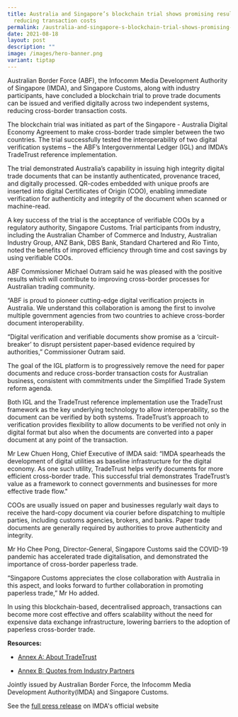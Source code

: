 ```yaml
---
title: Australia and Singapore’s blockchain trial shows promising results for
  reducing transaction costs
permalink: /australia-and-singapore-s-blockchain-trial-shows-promising-results-for-reducing-transaction-costs/
date: 2021-08-18
layout: post
description: ""
image: /images/hero-banner.png
variant: tiptap
---
```

<p>Australian Border Force (ABF), the Infocomm Media Development Authority
of Singapore (IMDA), and Singapore Customs, along with industry participants,
have concluded a blockchain trial to prove trade documents can be issued
and verified digitally across two independent systems, reducing cross-border
transaction costs.</p>
<p>The blockchain trial was initiated as part of the Singapore - Australia
Digital Economy Agreement to make cross-border trade simpler between the
two countries. The trial successfully tested the interoperability of two
digital verification systems – the ABF’s Intergovernmental Ledger (IGL)
and IMDA’s TradeTrust reference implementation.</p>
<p>The trial demonstrated Australia’s capability in issuing high integrity
digital trade documents that can be instantly authenticated, provenance
traced, and digitally processed. QR-codes embedded with unique proofs are
inserted into digital Certificates of Origin (COO), enabling immediate
verification for authenticity and integrity of the document when scanned
or machine-read.</p>
<p>A key success of the trial is the acceptance of verifiable COOs by a regulatory
authority, Singapore Customs. Trial participants from industry, including
the Australian Chamber of Commerce and Industry, Australian Industry Group,
ANZ Bank, DBS Bank, Standard Chartered and Rio Tinto, noted the benefits
of improved efficiency through time and cost savings by using verifiable
COOs.</p>
<p>ABF Commissioner Michael Outram said he was pleased with the positive
results which will contribute to improving cross-border processes for Australian
trading community.</p>
<p>“ABF is proud to pioneer cutting-edge digital verification projects in
Australia. We understand this collaboration is among the first to involve
multiple government agencies from two countries to achieve cross-border
document interoperability.</p>
<p>“Digital verification and verifiable documents show promise as a ‘circuit-breaker’
to disrupt persistent paper-based evidence required by authorities,” Commissioner
Outram said.</p>
<p>The goal of the IGL platform is to progressively remove the need for paper
documents and reduce cross-border transaction costs for Australian business,
consistent with commitments under the Simplified Trade System reform agenda.</p>
<p>Both IGL and the TradeTrust reference implementation use the TradeTrust
framework as the key underlying technology to allow interoperability, so
the document can be verified by both systems. TradeTrust’s approach to
verification provides flexibility to allow documents to be verified not
only in digital format but also when the documents are converted into a
paper document at any point of the transaction.</p>
<p>Mr Lew Chuen Hong, Chief Executive of IMDA said: “IMDA spearheads the
development of digital utilities as baseline infrastructure for the digital
economy. As one such utility, TradeTrust helps verify documents for more
efficient cross-border trade. This successful trial demonstrates TradeTrust’s
value as a framework to connect governments and businesses for more effective
trade flow."</p>
<p>COOs are usually issued on paper and businesses regularly wait days to
receive the hard-copy document via courier before dispatching to multiple
parties, including customs agencies, brokers, and banks. Paper trade documents
are generally required by authorities to prove authenticity and integrity.</p>
<p>Mr Ho Chee Pong, Director-General, Singapore Customs said the COVID-19
pandemic has accelerated trade digitalisation, and demonstrated the importance
of cross-border paperless trade.</p>
<p>“Singapore Customs appreciates the close collaboration with Australia
in this aspect, and looks forward to further collaboration in promoting
paperless trade,” Mr Ho added.</p>
<p>In using this blockchain-based, decentralised approach, transactions can
become more cost effective and offers scalability without the need for
expensive data exchange infrastructure, lowering barriers to the adoption
of paperless cross-border trade.</p>
<p><strong>Resources:</strong>
</p>
<ul data-tight="true" class="tight">
<li>
<p><a href="https://www.imda.gov.sg/-/media/imda/files/news-and-events/media-room/media-releases/2021/08/tradetrust-factsheet.pdf" class="link__pdf" rel="noopener noreferrer nofollow" target="_blank"><u>Annex A: About TradeTrust</u></a>
</p>
</li>
<li>
<p><a href="https://www.imda.gov.sg/-/media/imda/files/news-and-events/media-room/media-releases/2021/08/annex-b_quotes.pdf" class="link__pdf" rel="noopener noreferrer nofollow" target="_blank"><u>Annex B: Quotes from Industry Partners</u></a>
</p>
</li>
</ul>
<p></p>
<p>Jointly issued by Australian Border Force, the Infocomm Media Development
Authority(IMDA) and Singapore Customs.</p>
<p>See the <a href="https://www.imda.gov.sg/resources/press-releases-factsheets-and-speeches/press-releases/2021/australia-and-singapores-blockchain-trial-shows-promising-results-for-reducing-transaction-costs" rel="noopener noreferrer nofollow" target="_blank">full press release</a> on
IMDA's official website</p>
<p></p>